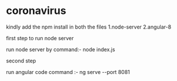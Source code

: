 # coronavirus

kindly add the npm install in both the files 
1.node-server
2.angular-8


first step to run node server 

run node server by command:- node index.js 

second step 

run angular code command :- ng serve --port 8081

